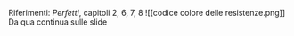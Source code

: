 Riferimenti:
_Perfetti_, capitoli 2, 6, 7, 8
![[codice colore delle resistenze.png]]
Da qua continua sulle slide